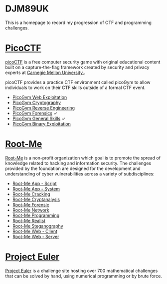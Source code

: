 # DJM89UK

This is a homepage to record my progression of CTF and programming challenges.

# [PicoCTF](./picoctf.md)

[picoCTF](https://picoctf.org/) is a free computer security game with original educational content built on a capture-the-flag framework created by security and privacy experts at [Carnegie Mellon University.](https://cmu.edu/).

picoCTF provides a practice CTF environment called picoGym to allow individuals to work on their CTF skills outside of a formal CTF event.

- [PicoGym Web Exploitation](./picogym_we.md)
- [PicoGym Cryptography](./picogym_c.md)
- [PicoGym Reverse Engineering](./picogym_re.md)
- [PicoGym Forensics](./picogym_f.md) ✓
- [PicoGym General Skills](./picogym_gs.md) ✓
- [PicoGym Binary Exploitation](./picogym_be.md)

# [Root-Me](./rootme.md)

[Root-Me](https://www.root-me.org/en/Challenges/) is a non-profit organization which goal is to promote the spread of knowledge related to hacking and information security. The challenges provided by the foundation are designed for the development and understanding of cyber vulnerabilities across a variety of subdisciplines:

- [Root-Me App - Script](./rootme_ascr.md)
- [Root-Me App - System](./rootme_asys.md)
- [Root-Me Cracking](./rootme_crac.md)
- [Root-Me Cryptanalysis](./rootme_cryp.md)
- [Root-Me Forensic](./rootme_for.md)
- [Root-Me Network](./rootme_net.md)
- [Root-Me Programming](./rootme_prog.md)
- [Root-Me Realist](./rootme_real.md)
- [Root-Me Steganography](./rootme_steg.md)
- [Root-Me Web - Client](./rootme_wcli.md)
- [Root-Me Web - Server](./rootme_wser.md)

# [Project Euler](./euler_1.md)

[Project Euler](https://projecteuler.net/) is a challenge site hosting over 700 mathematical challenges that can be solved by hand, using numerical programming or by brute force.
